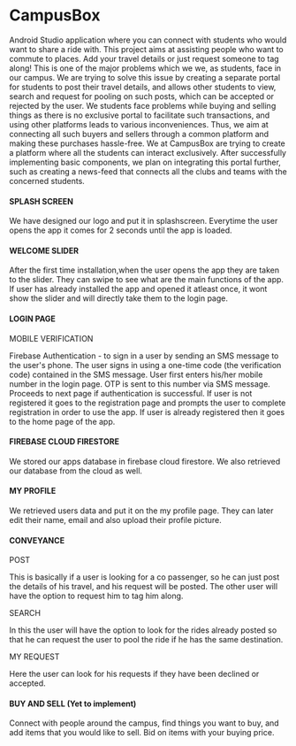 # CampusBox
Android Studio application where you can connect with students who would want to share a ride with.
This project aims at assisting people who want to commute to places.
Add your travel details or just request someone to tag along!
This is one of the major problems which we we, as students, face in our campus. We are trying to solve this issue by creating a separate portal for students to post their travel details, and allows other students to view, search and request for pooling on such posts, which can be accepted or rejected by the user.
We students face problems while buying and selling things as there is no exclusive portal to facilitate such transactions, and using other platforms leads to various inconveniences. Thus, we aim at connecting all such buyers and sellers through a common platform and making these purchases hassle-free.
We at CampusBox are trying to create a platform where all the students can interact exclusively. After successfully implementing basic components, we plan on integrating this portal further, such as creating a news-feed that connects all the clubs and teams with the concerned students.

                                                                    
#### SPLASH SCREEN

  We have designed our logo and put it in splashscreen.
  Everytime the user opens the app it comes for 2 seconds until the app is loaded.

#### WELCOME SLIDER

  After the first time installation,when the user opens the app they are taken to the slider.
  They can swipe to see what are the main functions of the app.
  If user has already installed the app and opened it atleast once, it wont show the slider and will directly take them to the login page.

#### LOGIN PAGE

  MOBILE VERIFICATION
  
   Firebase Authentication -  to sign in a user by sending an SMS message to the user's phone.
   The user signs in using a one-time code (the verification code) contained in the SMS message.
   User first enters his/her mobile number in the login page.
   OTP is sent to this number via SMS message. Proceeds to next page if authentication is successful.
   If user  is not registered it goes to the registration page and prompts the user to complete registration in order to use the app.
   If user is already registered then it goes to the home page of the app.


#### FIREBASE CLOUD FIRESTORE

  We stored our apps database in firebase cloud firestore.
  We also retrieved our database from the cloud as well.


#### MY PROFILE

  We retrieved users data and put it on the my profile page.
  They can later edit their name, email and also upload their profile picture.


#### CONVEYANCE

  POST
    
   This is basically if a user is looking for a co passenger, so he can just post the details of his travel, and his request will be posted. The other user will       have the option to request him to tag him along.

  SEARCH
    
   In this the user will have the option to look for the rides already posted so that he can request the user to pool the ride if he has the same destination.

  MY REQUEST
   
   Here the user can look for his requests if they have been declined or accepted.



#### BUY AND SELL (Yet to implement)

  Connect with people around the campus, find things you want to buy, and add items that you would like to sell. 
  Bid on items with your buying price.


